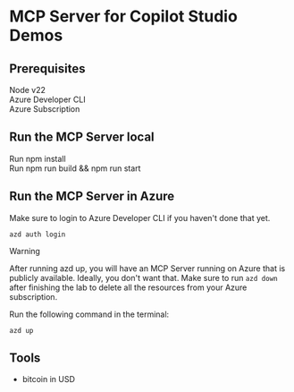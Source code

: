 # MCP Server for Copilot Studio Demos

## Prerequisites
Node v22  
Azure Developer CLI  
Azure Subscription  

## Run the MCP Server local
Run npm install  
Run npm run build && npm run start

## Run the MCP Server in Azure
Make sure to login to Azure Developer CLI if you haven't done that yet.

```
azd auth login
```

> [!WARNING]  
> After running azd up, you will have an MCP Server running on Azure that is publicly available.
> Ideally, you don't want that.
> Make sure to run ```azd down``` after finishing the lab to delete all the resources from your Azure subscription.

Run the following command in the terminal:
```
azd up
```

## Tools 
- bitcoin in USD
